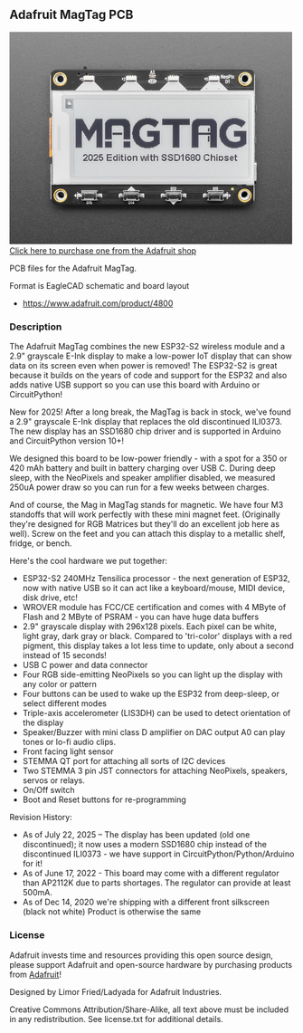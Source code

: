## Adafruit MagTag PCB

<a href="http://www.adafruit.com/products/4800"><img src="assets/4800-12.jpg?raw=true" width="500px"><br/>
Click here to purchase one from the Adafruit shop</a>

PCB files for the Adafruit MagTag.

Format is EagleCAD schematic and board layout
* https://www.adafruit.com/product/4800

### Description

The Adafruit MagTag combines the new ESP32-S2 wireless module and a 2.9" grayscale E-Ink display to make a low-power IoT display that can show data on its screen even when power is removed! The ESP32-S2 is great because it builds on the years of code and support for the ESP32 and also adds native USB support so you can use this board with Arduino or CircuitPython!

New for 2025! After a long break, the MagTag is back in stock, we've found a 2.9" grayscale E-Ink display that replaces the old discontinued ILI0373. The new display has an SSD1680 chip driver and is supported in Arduino and CircuitPython version 10+!

We designed this board to be low-power friendly - with a spot for a 350 or 420 mAh battery and built in battery charging over USB C. During deep sleep, with the NeoPixels and speaker amplifier disabled, we measured 250uA power draw so you can run for a few weeks between charges.

And of course, the Mag in MagTag stands for magnetic. We have four M3 standoffs that will work perfectly with these mini magnet feet. (Originally they're designed for RGB Matrices but they'll do an excellent job here as well). Screw on the feet and you can attach this display to a metallic shelf, fridge, or bench.

Here's the cool hardware we put together:

* ESP32-S2 240MHz Tensilica processor - the next generation of ESP32, now with native USB so it can act like a keyboard/mouse, MIDI device, disk drive, etc!
* WROVER module has FCC/CE certification and comes with 4 MByte of Flash and 2 MByte of PSRAM - you can have huge data buffers
* 2.9" grayscale display with 296x128 pixels. Each pixel can be white, light gray, dark gray or black. Compared to 'tri-color' displays with a red pigment, this display takes a lot less time to update, only about a second instead of 15 seconds!
* USB C power and data connector
* Four RGB side-emitting NeoPixels so you can light up the display with any color or pattern
* Four buttons can be used to wake up the ESP32 from deep-sleep, or select different modes
* Triple-axis accelerometer (LIS3DH) can be used to detect orientation of the display
* Speaker/Buzzer with mini class D amplifier on DAC output A0 can play tones or lo-fi audio clips.
* Front facing light sensor
* STEMMA QT port for attaching all sorts of I2C devices
* Two STEMMA 3 pin JST connectors for attaching NeoPixels, speakers, servos or relays.
* On/Off switch
* Boot and Reset buttons for re-programming

Revision History:

* As of July 22, 2025 – The display has been updated (old one discontinued); it now uses a modern SSD1680 chip instead of the discontinued ILI0373 - we have support in CircuitPython/Python/Arduino for it!
* As of June 17, 2022 - This board may come with a different regulator than AP2112K due to parts shortages. The regulator can provide at least 500mA.
* As of Dec 14, 2020 we're shipping with a different front silkscreen (black not white) Product is otherwise the same

### License

Adafruit invests time and resources providing this open source design, please support Adafruit and open-source hardware by purchasing products from [Adafruit](https://www.adafruit.com)!

Designed by Limor Fried/Ladyada for Adafruit Industries.

Creative Commons Attribution/Share-Alike, all text above must be included in any redistribution.
See license.txt for additional details.
